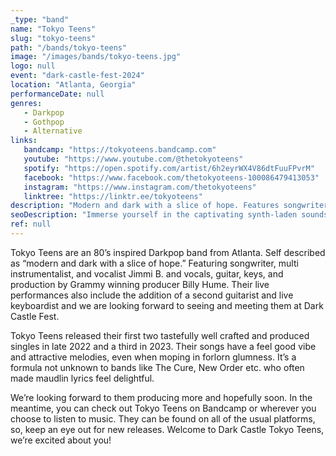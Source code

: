 ```yaml
---
_type: "band"
name: "Tokyo Teens"
slug: "tokyo-teens"
path: "/bands/tokyo-teens"
image: "/images/bands/tokyo-teens.jpg"
logo: null
event: "dark-castle-fest-2024"
location: "Atlanta, Georgia"
performanceDate: null
genres:
   - Darkpop
   - Gothpop
   - Alternative
links:
   bandcamp: "https://tokyoteens.bandcamp.com"
   youtube: "https://www.youtube.com/@thetokyoteens"
   spotify: "https://open.spotify.com/artist/6h2eyrWX4V86dtFuuFPvrM"
   facebook: "https://www.facebook.com/thetokyoteens-100086479413053"
   instagram: "https://www.instagram.com/thetokyoteens"
   linktree: "https://linktr.ee/tokyoteens"
description: "Modern and dark with a slice of hope. Features songwriter, multi instrumentalist, and vocalist Jimmi B. and vocals, guitar, keys, and production by Grammy winning producer Billy Hume."
seoDescription: "Immerse yourself in the captivating synth-laden sounds of Tokyo Teens at Dark Castle Fest 2024! This 80's inspired Darkpop band, a perfect blend of modern darkness with a slice of hope, showcase a feel-good vibe with attractive melodies, effortlessly blending moping forlorn glumness with delightful tunes."
ref: null
---
```


Tokyo Teens are an 80’s inspired Darkpop band from Atlanta. Self described as “modern and dark with a slice of hope.”
Featuring songwriter, multi instrumentalist, and vocalist Jimmi B. and vocals, guitar, keys, and production by Grammy winning producer Billy Hume. Their live performances also include the addition of a second guitarist and live keyboardist and we are looking forward to seeing and meeting them at Dark Castle Fest.

Tokyo Teens released their first two tastefully well crafted and produced singles in late 2022 and a third in 2023.
Their songs have a feel good vibe and attractive melodies, even when moping in forlorn glumness. It’s a formula not unknown to bands like The Cure, New Order etc. who often made maudlin lyrics feel delightful.

We’re looking forward to them producing more and hopefully soon. In the meantime, you can check out Tokyo Teens on Bandcamp or wherever you choose to listen to music.
They can be found on all of the usual platforms, so, keep an eye out for new releases.
Welcome to Dark Castle Tokyo Teens, we’re excited about you!
